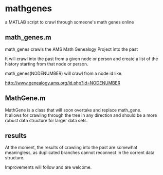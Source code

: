 mathgenes
=========

a MATLAB script to crawl through someone's math genes online

math_genes.m
------------

math_genes crawls the AMS Math Genealogy Project into the past

It will crawl into the past from a given node or person and
create a list of the history starting from that node or person.

math_genes(NODENUMBER) will crawl from a node id like:

  http://www.genealogy.ams.org/id.php?id=NODENUMBER

MathGene.m
----------

MathGene is a class that will soon overtake and replace math_gene.  
It allows for crawling through the tree in any direction and should
be a more robust data structure for larger data sets.

results
-------

At the moment, the results of crawling into the past are somewhat meaningless,
as duplicated branches cannot reconnect in the corrent data structure.

Improvements will follow and are welcome.
